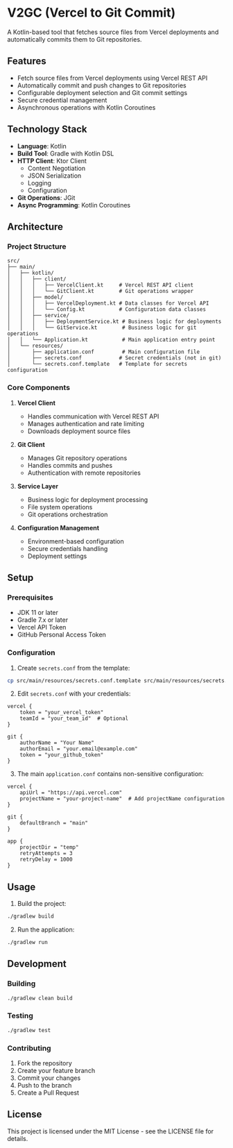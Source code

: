 # V2GC (Vercel to Git Commit)

A Kotlin-based tool that fetches source files from Vercel deployments and automatically commits them to Git repositories.

## Features

- Fetch source files from Vercel deployments using Vercel REST API
- Automatically commit and push changes to Git repositories
- Configurable deployment selection and Git commit settings
- Secure credential management
- Asynchronous operations with Kotlin Coroutines

## Technology Stack

- **Language**: Kotlin
- **Build Tool**: Gradle with Kotlin DSL
- **HTTP Client**: Ktor Client
  - Content Negotiation
  - JSON Serialization
  - Logging
  - Configuration
- **Git Operations**: JGit
- **Async Programming**: Kotlin Coroutines

## Architecture

### Project Structure
```
src/
├── main/
│   ├── kotlin/
│   │   ├── client/
│   │   │   ├── VercelClient.kt     # Vercel REST API client
│   │   │   └── GitClient.kt        # Git operations wrapper
│   │   ├── model/
│   │   │   ├── VercelDeployment.kt # Data classes for Vercel API
│   │   │   └── Config.kt           # Configuration data classes
│   │   ├── service/
│   │   │   ├── DeploymentService.kt # Business logic for deployments
│   │   │   └── GitService.kt        # Business logic for git operations
│   │   └── Application.kt           # Main application entry point
│   └── resources/
│       ├── application.conf         # Main configuration file
│       ├── secrets.conf            # Secret credentials (not in git)
│       └── secrets.conf.template   # Template for secrets configuration
```

### Core Components

1. **Vercel Client**
   - Handles communication with Vercel REST API
   - Manages authentication and rate limiting
   - Downloads deployment source files

2. **Git Client**
   - Manages Git repository operations
   - Handles commits and pushes
   - Authentication with remote repositories

3. **Service Layer**
   - Business logic for deployment processing
   - File system operations
   - Git operations orchestration

4. **Configuration Management**
   - Environment-based configuration
   - Secure credentials handling
   - Deployment settings

## Setup

### Prerequisites

- JDK 11 or later
- Gradle 7.x or later
- Vercel API Token
- GitHub Personal Access Token

### Configuration

1. Create `secrets.conf` from the template:
```bash
cp src/main/resources/secrets.conf.template src/main/resources/secrets.conf
```

2. Edit `secrets.conf` with your credentials:
```hocon
vercel {
    token = "your_vercel_token"
    teamId = "your_team_id"  # Optional
}

git {
    authorName = "Your Name"
    authorEmail = "your.email@example.com"
    token = "your_github_token"
}
```

3. The main `application.conf` contains non-sensitive configuration:
```hocon
vercel {
    apiUrl = "https://api.vercel.com"
    projectName = "your-project-name"  # Add projectName configuration
}

git {
    defaultBranch = "main"
}

app {
    projectDir = "temp"
    retryAttempts = 3
    retryDelay = 1000
}
```

## Usage

1. Build the project:
```bash
./gradlew build
```

2. Run the application:
```bash
./gradlew run
```

## Development

### Building

```bash
./gradlew clean build
```

### Testing

```bash
./gradlew test
```

### Contributing

1. Fork the repository
2. Create your feature branch
3. Commit your changes
4. Push to the branch
5. Create a Pull Request

## License

This project is licensed under the MIT License - see the LICENSE file for details. 